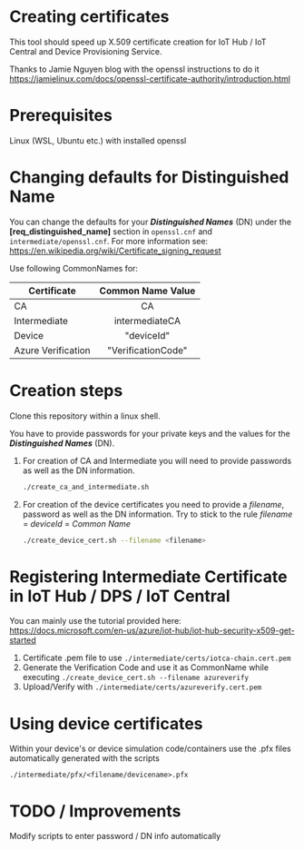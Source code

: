 # Creating certificates
This tool should speed up X.509 certificate creation for IoT Hub / IoT Central and Device Provisioning Service.

Thanks to Jamie Nguyen blog with the openssl instructions to do it https://jamielinux.com/docs/openssl-certificate-authority/introduction.html

# Prerequisites
Linux (WSL, Ubuntu etc.) with installed openssl

# Changing defaults for Distinguished Name
You can change the defaults for your **_Distinguished Names_** (DN) under the **[req_distinguished_name]** section in `openssl.cnf` and `intermediate/openssl.cnf`.
For more information see: https://en.wikipedia.org/wiki/Certificate_signing_request

Use following CommonNames for:

| Certificate        | Common Name Value  |
| ------------------ |:------------------:|
| CA                 | CA                 |
| Intermediate       | intermediateCA     |
| Device             | "deviceId"         |
| Azure Verification | "VerificationCode" |


# Creation steps
Clone this repository within a linux shell. 

You have to provide passwords for your private keys and the values for the **_Distinguished Names_** (DN).

1. For creation of CA and Intermediate you will need to provide passwords as well as the DN information.
    ```bash
    ./create_ca_and_intermediate.sh 
    ```
2. For creation of the device certificates you need to provide a _filename_, password as well as the DN information. Try to stick to the rule _filename_ = _deviceId_ = _Common Name_
    ```bash
    ./create_device_cert.sh --filename <filename> 
    ```

# Registering Intermediate Certificate in IoT Hub / DPS / IoT Central
You can mainly use the tutorial provided here: https://docs.microsoft.com/en-us/azure/iot-hub/iot-hub-security-x509-get-started

1. Certificate .pem file to use `./intermediate/certs/iotca-chain.cert.pem`
2. Generate the Verification Code and use it as CommonName while executing `./create_device_cert.sh --filename azureverify`
3. Upload/Verify with `./intermediate/certs/azureverify.cert.pem`

# Using device certificates
Within your device's or device simulation code/containers use the .pfx files automatically generated with the scripts

`./intermediate/pfx/<filename/devicename>.pfx`

# TODO / Improvements
Modify scripts to enter password / DN info automatically
